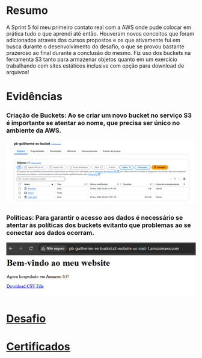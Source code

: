 # Resumo

A Sprint 5 foi meu primeiro contato real com a AWS onde pude colocar em prática tudo o que aprendi até então. Houveram novos conceitos que foram adicionados através dos cursos propostos e os que ativamente fui em busca durante o desenvolvimento do desafio, o que se provou bastante prazeroso ao final durante a conclusão do mesmo. Fiz uso dos buckets na ferramenta S3 tanto para armazenar objetos quanto em um exercício trabalhando com sites estáticos inclusive com opção para download de arquivos!

# Evidências
### Criação de Buckets: Ao se criar um novo bucket no serviço S3 é importante se atentar ao nome, que precisa ser único no ambiente da AWS.
![Criação de Buckets](Evidencias/Bucket_configs.png)

### Políticas: Para garantir o acesso aos dados é necessário se atentar às políticas dos buckets evitanto que problemas ao se conectar aos dados ocorram. 
![Políticas](Evidencias/Bucket_online.png)

# __[Desafio](/Sprint_5/Desafio/)__

# __[Certificados](/Sprint_5/Certificados/)__
